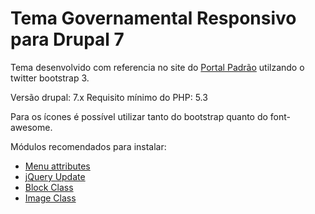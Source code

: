 # Tema Governamental Responsivo para Drupal 7

Tema desenvolvido com referencia no site do <a href="http://www.portalpadrao.gov.br/" target="_blank">Portal Padrão</a> utilzando o twitter bootstrap 3.

Versão drupal: 7.x
Requisito mínimo do PHP: 5.3

Para os ícones é possível utilizar tanto do bootstrap quanto do font-awesome.

Módulos recomendados para instalar:
<ul>
<li><a href="https://www.drupal.org/project/menu_attributes" target="_blank">Menu attributes</a></li>
<li><a href="https://www.drupal.org/project/jquery_update" target="_blank">jQuery Update</a></li>
<li><a href="https://www.drupal.org/project/block_class" target="_blank">Block Class</a></li>
<li><a href="https://www.drupal.org/project/image_class" target="_blank">Image Class</a></li>
</ul>
